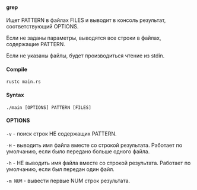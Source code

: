 #### grep

Ищет PATTERN в файлах FILES и выводит в консоль результат, соответствующий OPTIONS.

Если не заданы параметры, выводятся все строки в файлах, содержащие PATTERN.

Если не указаны файлы, будет производиться чтение из stdin.

#### Compile

`rustc main.rs`

#### Syntax

`./main [OPTIONS] PATTERN [FILES]`

#### OPTIONS

`-v` - поиск строк НЕ содержащих PATTERN.

`-H` - выводить имя файла вместе со строкой результата. Работает по умолчанию, если было передано больше одного файла.

`-h` - НЕ выводить имя файла вместе со строкой результата. Работает по умолчанию, если был передан один файл.

`-m NUM` - вывести первые NUM строк результата.
